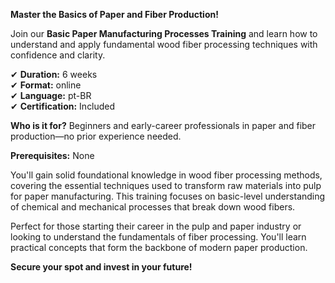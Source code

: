 **Master the Basics of Paper and Fiber Production!**

Join our **Basic Paper Manufacturing Processes Training** and learn how to understand and apply fundamental wood fiber processing techniques with confidence and clarity.

✔ **Duration:** 6 weeks  
✔ **Format:** online  
✔ **Language:** pt-BR  
✔ **Certification:** Included

**Who is it for?** Beginners and early-career professionals in paper and fiber production—no prior experience needed.

**Prerequisites:** None

You'll gain solid foundational knowledge in wood fiber processing methods, covering the essential techniques used to transform raw materials into pulp for paper manufacturing. This training focuses on basic-level understanding of chemical and mechanical processes that break down wood fibers.

Perfect for those starting their career in the pulp and paper industry or looking to understand the fundamentals of fiber processing. You'll learn practical concepts that form the backbone of modern paper production.

**Secure your spot and invest in your future!**